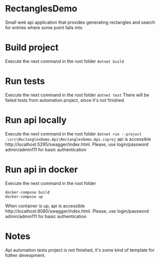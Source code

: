 # RectanglesDemo
Small web api application that provides generating rectangles and search for entries where some point falls into

# Build project
Execute the next command in the root folder
```dotnet build```

# Run tests
Execute the next command in the root folder
```dotnet test```
There will be failed tests from automation project, since it's not finished

# Run api locally
Execute the next command in the root folder
```dotnet run --project .\src\RectanglesDemo.Api\RectanglesDemo.Api.csproj```
api is accessible http://localhost:5295/swagger/index.html. Please, use login/password admin/admin111 for basic authentication

# Run api in docker
Execute the next command in the root folder
```
docker-compose build
docker-compose up
 ```
When container is up, api is accessible http://localhost:8080/swagger/index.html. Please, use login/password admin/admin111 for basic authentication

# Notes
Api automation tests project is not finished, it's some kind of template for futher deveopment.

